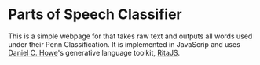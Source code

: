 # Parts of Speech Classifier

This is a simple webpage for that takes raw text and outputs all words used under their Penn Classification. It is implemented in JavaScrip and uses [Daniel C. Howe](https://github.com/dhowe)'s generative language toolkit, [RitaJS](https://github.com/dhowe/RiTaJS).
